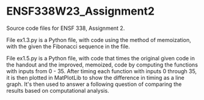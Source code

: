 # ENSF338W23_Assignment2
Source code files for ENSF 338, Assignment 2.

File ex1.3.py is a Python file, with code using the method of memoization, with the given the Fibonacci sequence in the file.

File ex1.5.py is a Python file, with code that times the original given code in the handout and the improved, memoized, code by computing the functions with inputs from 0 - 35.
After timing each function with inputs 0 through 35, it is then plotted in MatPlotLib to show the difference in timing as a line graph.
It's then used to answer a following question of comparing the results based on computational analysis.

